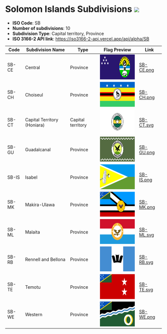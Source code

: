 # Solomon Islands Subdivisions ![](https://flagcdn.com/h40/sb.png)

- **ISO Code**: SB
- **Number of subdivisions**: 10
- **Subdivision Type**: Capital territory, Province
- **ISO 3166-2 API link**: https://iso3166-2-api.vercel.app/api/alpha/SB

| Code  | Subdivision Name         | Type | Flag Preview | Link |
|-------|--------------------------|--------------| -------------- |----------|
| SB-CE | Central | Province | <img src='https://raw.githubusercontent.com/amckenna41/iso3166-flags/main/iso3166-2-flags/SB/SB-CE.png' height='80'> | [SB-CE.png](https://github.com/amckenna41/iso3166-flags/blob/main/iso3166-2-flags/SB/SB-CE.png) |
| SB-CH | Choiseul | Province | <img src='https://raw.githubusercontent.com/amckenna41/iso3166-flags/main/iso3166-2-flags/SB/SB-CH.png' height='80'> | [SB-CH.png](https://github.com/amckenna41/iso3166-flags/blob/main/iso3166-2-flags/SB/SB-CH.png) |
| SB-CT | Capital Territory (Honiara) | Capital territory | <img src='https://raw.githubusercontent.com/amckenna41/iso3166-flags/main/iso3166-2-flags/SB/SB-CT.svg' height='80'> | [SB-CT.svg](https://github.com/amckenna41/iso3166-flags/blob/main/iso3166-2-flags/SB/SB-CT.svg) |
| SB-GU | Guadalcanal | Province | <img src='https://raw.githubusercontent.com/amckenna41/iso3166-flags/main/iso3166-2-flags/SB/SB-GU.png' height='80'> | [SB-GU.png](https://github.com/amckenna41/iso3166-flags/blob/main/iso3166-2-flags/SB/SB-GU.png) |
| SB-IS | Isabel | Province | <img src='https://raw.githubusercontent.com/amckenna41/iso3166-flags/main/iso3166-2-flags/SB/SB-IS.png' height='80'> | [SB-IS.png](https://github.com/amckenna41/iso3166-flags/blob/main/iso3166-2-flags/SB/SB-IS.png) |
| SB-MK | Makira-Ulawa | Province | <img src='https://raw.githubusercontent.com/amckenna41/iso3166-flags/main/iso3166-2-flags/SB/SB-MK.png' height='80'> | [SB-MK.png](https://github.com/amckenna41/iso3166-flags/blob/main/iso3166-2-flags/SB/SB-MK.png) |
| SB-ML | Malaita | Province | <img src='https://raw.githubusercontent.com/amckenna41/iso3166-flags/main/iso3166-2-flags/SB/SB-ML.svg' height='80'> | [SB-ML.svg](https://github.com/amckenna41/iso3166-flags/blob/main/iso3166-2-flags/SB/SB-ML.svg) |
| SB-RB | Rennell and Bellona | Province | <img src='https://raw.githubusercontent.com/amckenna41/iso3166-flags/main/iso3166-2-flags/SB/SB-RB.svg' height='80'> | [SB-RB.svg](https://github.com/amckenna41/iso3166-flags/blob/main/iso3166-2-flags/SB/SB-RB.svg) |
| SB-TE | Temotu | Province | <img src='https://raw.githubusercontent.com/amckenna41/iso3166-flags/main/iso3166-2-flags/SB/SB-TE.svg' height='80'> | [SB-TE.svg](https://github.com/amckenna41/iso3166-flags/blob/main/iso3166-2-flags/SB/SB-TE.svg) |
| SB-WE | Western | Province | <img src='https://raw.githubusercontent.com/amckenna41/iso3166-flags/main/iso3166-2-flags/SB/SB-WE.png' height='80'> | [SB-WE.png](https://github.com/amckenna41/iso3166-flags/blob/main/iso3166-2-flags/SB/SB-WE.png) |
